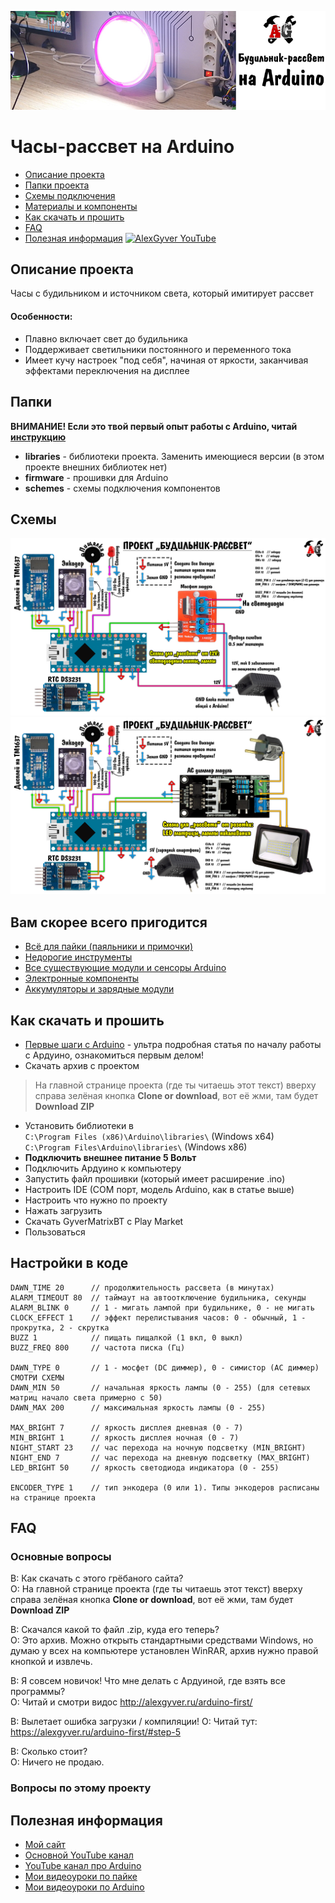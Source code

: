 ![PROJECT_PHOTO](https://github.com/AlexGyver/dawn-clock/blob/master/proj_img.jpg)
# Часы-рассвет на Arduino
* [Описание проекта](#chapter-0)
* [Папки проекта](#chapter-1)
* [Схемы подключения](#chapter-2)
* [Материалы и компоненты](#chapter-3)
* [Как скачать и прошить](#chapter-4)
* [FAQ](#chapter-5)
* [Полезная информация](#chapter-6)
[![AlexGyver YouTube](http://alexgyver.ru/git_banner.jpg)](https://www.youtube.com/channel/UCgtAOyEQdAyjvm9ATCi_Aig?sub_confirmation=1)

<a id="chapter-0"></a>
## Описание проекта
Часы с будильником и источником света, который имитирует рассвет  
#### Особенности:
 - Плавно включает свет до будильника
 - Поддерживает светильники постоянного и переменного тока
 - Имеет кучу настроек "под себя", начиная от яркости, заканчивая эффектами переключения на дисплее

<a id="chapter-1"></a>
## Папки
**ВНИМАНИЕ! Если это твой первый опыт работы с Arduino, читай [инструкцию](#chapter-4)**
- **libraries** - библиотеки проекта. Заменить имеющиеся версии (в этом проекте внешних библиотек нет)
- **firmware** - прошивки для Arduino
- **schemes** - схемы подключения компонентов

<a id="chapter-2"></a>
## Схемы
![SCHEME](https://github.com/AlexGyver/dawn-clock/blob/master/schemes/scheme1.jpg)
![SCHEME](https://github.com/AlexGyver/dawn-clock/blob/master/schemes/scheme2.jpg)

<a id="chapter-3"></a>
## Вам скорее всего пригодится
* [Всё для пайки (паяльники и примочки)](http://alexgyver.ru/all-for-soldering/)
* [Недорогие инструменты](http://alexgyver.ru/my_instruments/)
* [Все существующие модули и сенсоры Arduino](http://alexgyver.ru/arduino_shop/)
* [Электронные компоненты](http://alexgyver.ru/electronics/)
* [Аккумуляторы и зарядные модули](http://alexgyver.ru/18650/)

<a id="chapter-4"></a>
## Как скачать и прошить
* [Первые шаги с Arduino](http://alexgyver.ru/arduino-first/) - ультра подробная статья по началу работы с Ардуино, ознакомиться первым делом!
* Скачать архив с проектом
> На главной странице проекта (где ты читаешь этот текст) вверху справа зелёная кнопка **Clone or download**, вот её жми, там будет **Download ZIP**
* Установить библиотеки в  
`C:\Program Files (x86)\Arduino\libraries\` (Windows x64)  
`C:\Program Files\Arduino\libraries\` (Windows x86)
* **Подключить внешнее питание 5 Вольт**
* Подключить Ардуино к компьютеру
* Запустить файл прошивки (который имеет расширение .ino)
* Настроить IDE (COM порт, модель Arduino, как в статье выше)
* Настроить что нужно по проекту
* Нажать загрузить
* Скачать GyverMatrixBT с Play Market
* Пользоваться  

## Настройки в коде
    DAWN_TIME 20      // продолжительность рассвета (в минутах)
    ALARM_TIMEOUT 80  // таймаут на автоотключение будильника, секунды
    ALARM_BLINK 0     // 1 - мигать лампой при будильнике, 0 - не мигать
    CLOCK_EFFECT 1    // эффект перелистывания часов: 0 - обычный, 1 - прокрутка, 2 - скрутка
    BUZZ 1            // пищать пищалкой (1 вкл, 0 выкл)
    BUZZ_FREQ 800     // частота писка (Гц)

    DAWN_TYPE 0       // 1 - мосфет (DC диммер), 0 - симистор (AC диммер) СМОТРИ СХЕМЫ
    DAWN_MIN 50       // начальная яркость лампы (0 - 255) (для сетевых матриц начало света примерно с 50)
    DAWN_MAX 200      // максимальная яркость лампы (0 - 255)

    MAX_BRIGHT 7      // яркость дисплея дневная (0 - 7)
    MIN_BRIGHT 1      // яркость дисплея ночная (0 - 7)
    NIGHT_START 23	  // час перехода на ночную подсветку (MIN_BRIGHT)
    NIGHT_END 7       // час перехода на дневную подсветку (MAX_BRIGHT)
    LED_BRIGHT 50     // яркость светодиода индикатора (0 - 255)

    ENCODER_TYPE 1    // тип энкодера (0 или 1). Типы энкодеров расписаны на странице проекта
	
<a id="chapter-5"></a>
## FAQ
### Основные вопросы
В: Как скачать с этого грёбаного сайта?  
О: На главной странице проекта (где ты читаешь этот текст) вверху справа зелёная кнопка **Clone or download**, вот её жми, там будет **Download ZIP**

В: Скачался какой то файл .zip, куда его теперь?  
О: Это архив. Можно открыть стандартными средствами Windows, но думаю у всех на компьютере установлен WinRAR, архив нужно правой кнопкой и извлечь.

В: Я совсем новичок! Что мне делать с Ардуиной, где взять все программы?  
О: Читай и смотри видос http://alexgyver.ru/arduino-first/

В: Вылетает ошибка загрузки / компиляции!
О: Читай тут: https://alexgyver.ru/arduino-first/#step-5

В: Сколько стоит?  
О: Ничего не продаю.

### Вопросы по этому проекту

<a id="chapter-6"></a>
## Полезная информация
* [Мой сайт](http://alexgyver.ru/)
* [Основной YouTube канал](https://www.youtube.com/channel/UCgtAOyEQdAyjvm9ATCi_Aig?sub_confirmation=1)
* [YouTube канал про Arduino](https://www.youtube.com/channel/UC4axiS76D784-ofoTdo5zOA?sub_confirmation=1)
* [Мои видеоуроки по пайке](https://www.youtube.com/playlist?list=PLOT_HeyBraBuMIwfSYu7kCKXxQGsUKcqR)
* [Мои видеоуроки по Arduino](http://alexgyver.ru/arduino_lessons/)
